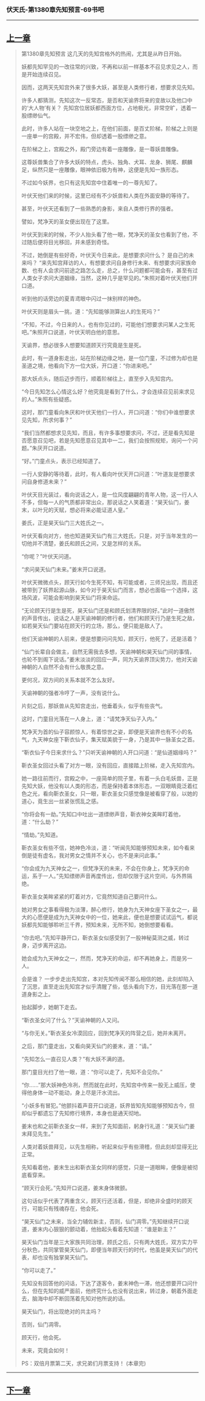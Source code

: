 ### 伏天氏-第1380章先知预言-69书吧

--------
[上一章](./1672a5fa246e1b1a10e93228da822324.md)
--------


>
>
>
>第1380章先知预言
>这几天的先知宫格外的热闹，尤其是从昨日开始。
>
>妖都先知罕见的一改往常的兴致，不再和以前一样基本不召见求见之人，而是开始连续召见。
>
>因而，这两天先知宫外来了很多大妖，甚至是人类修行者，想要求见先知。
>
>许多人都猜测，先知这次一反常态，是否和天谕界将来的变故以及他口中的‘大人物’有关？
>先知宫位居妖都西面方位，占地极光，非常空旷，透着一股缥缈仙气。
>
>此时，许多人站在一块空地之上，在他们前面，是百丈阶梯，阶梯之上则是一座单一的宫殿，并不宏伟，但却透着一股缥缈之意。
>
>在阶梯之上，宫殿之外，殿门旁边有着一座雕像，是一尊妖兽雕像。
>
>这尊妖兽集合了许多大妖的特点，虎头、独角、犬耳、龙身、狮尾、麒麟足，纵然只是一座雕像，眼神依旧极为有神，这便是先知一族形态。
>
>不过如今妖界，也只有这先知宫中住着唯一的一尊先知了。
>
>叶伏天他们来的时候，这里已经有不少妖兽和人类在外面安静的等待了。
>
>甚至，叶伏天还看到了一些熟悉的身影，来自人类修行界的强者。
>
>譬如，梵净天的圣女便出现在了这里。
>
>叶伏天到来的时候，不少人抬头看了他一眼，梵净天的圣女也看到了他，不过随后便将目光移回，并未感到奇怪。
>
>不过，她倒是有些好奇，叶伏天今日来此，是想要求问什么？
>是自己的未来吗？
>“来先知宫拜访的人，有想要求问自身修行未来、有想要求问家族命数、也有人会求问前途之路怎么走，总之，什么问题都可能会有，甚至有过人类女子求问大道姻缘，当然，这种几乎是罕见的。”朱照对着叶伏天他们开口道。
>
>听到他的话旁边的夏青鸢眼中闪过一抹别样的神色。
>
>叶伏天则是眉头一挑，道：“先知能够测算出人的生死吗？”
>
>“不知，不过，今日来的人，也有你见过的，可能他们想要求问某人之生死吧。”朱照开口说道，叶伏天明白他的意思。
>
>天谕界，想必很多人想要知道顾天行究竟是生是死。
>
>此时，有一道身影走出，站在阶梯边缘之地，是一位门童，不过修为却也是圣道之境，他看向下方一位大妖，开口道：“你进来吧。”
>
>那大妖点头，随后迈步而行，顺着阶梯往上，直至步入先知宫内。
>
>“今日先知怎么心情这么好？他究竟是看到了什么，才会连续召见前来求见的人。”朱照有些疑惑。
>
>这时，那门童看向朱厌和叶伏天他们一行人，开口问道：“你们中谁想要求见先知，所求何事？”
>
>“我们当然都想求见先知，而且，有许多事想要求问，不过，还是看先知是否愿意召见吧，若是先知愿意召见其中一二，我们会按照规矩，询问一个问题。”朱厌开口说道。
>
>“好。”门童点头，表示已经知道了。
>
>一行人安静的等待着，此时，有人看向叶伏天开口问道：“叶道友是想要求问自身修道未来？”
>
>叶伏天目光装过，看向说话之人，是一位风度翩翩的青年人物，这一行人人不多，但每一人的气质都非常出众，那说话之人笑着道：“昊天仙门，姜末，以叶兄的天赋，想必将来必能证道人皇。”
>
>姜氏，正是昊天仙门三大姓氏之一。
>
>叶伏天看向对方，他也知道昊天仙门有三大姓氏，只是，对于当年发生的一切他并不清楚，姜氏和顾氏之间，又是怎样的关系。
>
>“你呢？”叶伏天问道。
>
>“求问昊天仙门未来。”姜末开口说道。
>
>叶伏天微微点头，顾天行如今生死不知，有可能或者，三师兄出现，而且还被带到了妖界起源山脉，如今对于昊天仙门而言，想必也面临一个选择，这场风波，可能会影响到昊天仙门将来命运。
>
>“无论顾天行是生是死，昊天仙门还是和顾氏划清界限的好。”此时一道傲然的声音传出，说话之人是天谕神朝的修行者，他们和顾天行乃是生死之敌，如若昊天仙门要站在顾天行的立场，那么，便只能是敌人了。
>
>他们天谕神朝的人前来，便是想要问问先知，顾天行，他死了，还是活着？
>
>“仙门长辈自会做主，自然无需我去多想，天谕神朝和昊天仙门间的事情，也轮不到阁下说话。”姜末淡淡的回应一声，同为天谕界顶尖势力，他对天谕神朝的人自然不会有什么敬畏之意。
>
>更何况，双方间的关系本就不怎么友好。
>
>天谕神朝的强者冷哼了一声，没有说什么。
>
>片刻之后，那妖兽从先知宫走出，他垂着头，似乎有些丧气。
>
>这时，门童目光落在一人身上，道：“请梵净天仙子入内。”
>
>梵净天为首的仙子容颜惊人，有着惊世之姿，即便是天谕界也有不小的名气，九天神女座下靳衣仙子，集天赋美貌于一身，乃是其中一脉圣女之首。
>
>“靳衣仙子今日来求什么？”只听天谕神朝的人开口问道：“是仙道姻缘吗？”
>
>靳衣圣女回过头看了对方一眼，没有回应，直接踏上阶梯，走入先知宫内。
>
>她一路往前而行，宫殿之中，一座简单的院子里，有着一头白毛妖兽，正是先知大妖，他没有以人类的形态，而是保持着本体形态，一双眼睛竟泛着红色之光，看向靳衣圣女，只一眼，靳衣圣女只感觉像是被看穿了般，以她的道心，竟生出一丝紧张慌乱之感。
>
>“你将会有一劫。”先知口中吐出一道缥缈声音，靳衣神女美眸盯着他，道：“什么劫？”
>
>“情劫。”先知道。
>
>靳衣圣女有些不信，她神色冷淡，道：“听闻先知能够预知未来，如今看来倒是徒有虚名，我对男女之情并不关心，也不是来问此事。”
>
>“你会成为九天神女之一，但梵净天的未来，不会在你身上，梵净天的命运，系于一人。”先知缥缈声音再度传出，但却仅限于这片空间，与外界隔绝。
>
>靳衣圣女美眸紧紧的盯着对方，它竟然知道自己要问什么。
>
>她对男女之事看得极为淡薄，醉心修行，她身为九天神女座下圣女之一，最大的心愿便是成为九天神女中的一位，她来此，便也是想要试试运气，都说妖都先知能够聆听三千界，预知未来，无所不知，她倒想要看看。
>
>“你去吧。”先知平静开口，靳衣圣女似感受到了一股神秘莫测之威，转过身，迈步离开这边。
>
>她会成为九天神女之一，然而，梵净天的命运，却不再她身上，而是另一人。
>
>会是谁？
>一步步走出先知宫，本对先知传闻不那么相信的她，此刻却陷入了沉思，直至走出先知宫才似乎清醒了些，低头看向下方，目光落在那一道道身影之上。
>
>抬起脚步，她朝下走去。
>
>“靳衣圣女问了什么？”天谕神朝的人又问。
>
>“与你无关。”靳衣圣女冷漠回应，回到梵净天的阵营之后，她并未离开。
>
>之后，那门童走出，又看向昊天仙门的姜末，道：“请。”
>
>“先知怎么一直召见人类？”有大妖不满的道。
>
>那门童目光扫了他一眼，道：“你可以走了，先知不会见你。”
>
>“你……”那大妖神色冷冽，然而就在此时，先知宫中传来一股无上威压，使得他身体一动不能动，身上尽是汗水流出。
>
>“小妖多有冒犯。”他颤抖着声音开口说道，妖界皆知先知能够预知古今，但却似乎都遗忘了先知修行境界，本身也是通天彻地。
>
>姜末也和之前靳衣圣女一样，来到了先知面前，躬身行礼道：“昊天仙门姜末拜见先生。”
>
>人类对着妖兽拜见，以先生相称，听起来似乎有些滑稽，但此刻却显得无比正常。
>
>先知看着他，姜末生出和靳衣圣女同样的感觉，只是一道眼眸，便像是被彻底看穿来。
>
>“顾天行会死。”先知开口说道，姜末身体微颤。
>
>这句话似乎代表了两重含义，顾天行还活着，但是，却绝非全盛时的顾天行，可能只有残魂存在，他会死。
>
>“昊天仙门之未来，当全力辅佐新主，否则，仙门凋零。”先知继续开口说道，姜末内心狠狠的颤动着，他抬起头看着先知道：“谁是新主？”
>
>昊天仙门当年是三大家族共同治理，顾氏之后，只有两大姓氏，双方实力平分秋色，共同掌管昊天仙门，即便当年顾天行的时代，他虽是昊天仙门的代表，却也没有独掌昊天仙门。
>
>“你可以走了。”
>
>先知没有回答他的问话，下达了逐客令，姜末神色一滞，他还想要开口问什么，但在先知的威严面前，他终究什么也没有说出来，转过身，朝着外面走去，脑海中却不断回荡着先知对他所说的话。
>
>昊天仙门，将出现绝对的共主吗？
>
>否则，仙门凋零。
>
>顾天行，他会死。
>
>未来，究竟会如何！
>
>PS：双倍月票第二天，求兄弟们月票支持！
>(本章完)
>
>

--------
[下一章](./d3c5701715a3d3825a39af62bd287e3f.md)
--------
